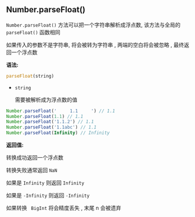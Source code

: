 ## Number.parseFloat()

`Number.parseFloat()` 方法可以把一个字符串解析成浮点数, 该方法与全局的 `parseFloat()` 函数相同

如果传入的参数不是字符串, 将会被转为字符串 , 两端的空白将会被忽略 , 最终返回一个浮点数





**语法:**

```js
parseFloat(string)
```



- `string`  

  需要被解析成为浮点数的值



```js
Number.parseFloat('     1.1     ') // 1.1
Number.parseFloat(1.1) // 1.1
Number.parseFloat('1.1.2') // 1.1
Number.parseFloat('1.1abc') // 1.1
Number.parseFloat(Infinity) // Infinity
```



**返回值:**

转换成功返回一个浮点数

转换失败通常返回 `NaN`

如果是 `Infinity` 则返回 `Infinity` 

如果是 `-Infinity` 则返回 `-Infinity`

如果转换 ` BigInt` 将会精度丢失 , 末尾 n 会被遗弃